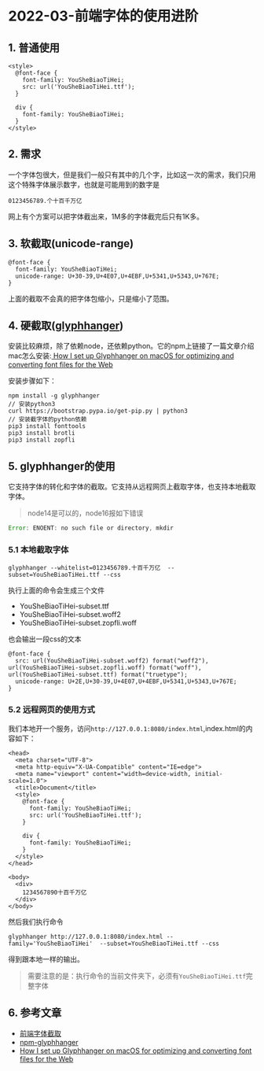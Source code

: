 # 2022-03-前端字体的使用进阶

## 1. 普通使用

```
<style>
  @font-face {
    font-family: YouSheBiaoTiHei;
    src: url('YouSheBiaoTiHei.ttf');
  }

  div {
    font-family: YouSheBiaoTiHei;
  }
</style>
```

## 2. 需求

一个字体包很大，但是我们一般只有其中的几个字，比如这一次的需求，我们只用这个特殊字体展示数字，也就是可能用到的数字是

```
0123456789.个十百千万亿
```

网上有个方案可以把字体截出来，1M多的字体截完后只有1K多。

## 3. 软截取(unicode-range)

```
@font-face {
  font-family: YouSheBiaoTiHei;
  unicode-range: U+30-39,U+4E07,U+4EBF,U+5341,U+5343,U+767E;
}
```

上面的截取不会真的把字体包缩小，只是缩小了范围。

## 4. 硬截取([glyphhanger](https://www.npmjs.com/package/glyphhanger))

安装比较麻烦，除了依赖node，还依赖python。它的npm上链接了一篇文章介绍mac怎么安装:[ How I set up Glyphhanger on macOS for optimizing and converting font files for the Web](https://www.sarasoueidan.com/blog/glyphhanger/)

安装步骤如下：

```
npm install -g glyphhanger
// 安装python3
curl https://bootstrap.pypa.io/get-pip.py | python3
// 安装截字体的python依赖
pip3 install fonttools
pip3 install brotli
pip3 install zopfli
```

## 5. glyphhanger的使用

它支持字体的转化和字体的截取。它支持从远程网页上截取字体，也支持本地截取字体。

> node14是可以的，node16报如下错误

```jsx
Error: ENOENT: no such file or directory, mkdir
```
### 5.1 本地截取字体

```
glyphhanger --whitelist=0123456789.十百千万亿  --subset=YouSheBiaoTiHei.ttf --css
```

执行上面的命令会生成三个文件

- YouSheBiaoTiHei-subset.ttf
- YouSheBiaoTiHei-subset.woff2
- YouSheBiaoTiHei-subset.zopfli.woff

也会输出一段css的文本

```
@font-face {
  src: url(YouSheBiaoTiHei-subset.woff2) format("woff2"), url(YouSheBiaoTiHei-subset.zopfli.woff) format("woff"), url(YouSheBiaoTiHei-subset.ttf) format("truetype");
  unicode-range: U+2E,U+30-39,U+4E07,U+4EBF,U+5341,U+5343,U+767E;
}
```

### 5.2 远程网页的使用方式

我们本地开一个服务，访问`http://127.0.0.1:8080/index.html`,index.html的内容如下：

```
<head>
  <meta charset="UTF-8">
  <meta http-equiv="X-UA-Compatible" content="IE=edge">
  <meta name="viewport" content="width=device-width, initial-scale=1.0">
  <title>Document</title>
  <style>
    @font-face {
      font-family: YouSheBiaoTiHei;
      src: url('YouSheBiaoTiHei.ttf');
    }

    div {
      font-family: YouSheBiaoTiHei;
    }
  </style>
</head>

<body>
  <div>
    1234567890十百千万亿
  </div>
</body>
```

然后我们执行命令

```
glyphhanger http://127.0.0.1:8080/index.html --family='YouSheBiaoTiHei'  --subset=YouSheBiaoTiHei.ttf --css
```

得到跟本地一样的输出。

> 需要注意的是：执行命令的当前文件夹下，必须有`YouSheBiaoTiHei.ttf`完整字体


## 6. 参考文章

- [前端字体截取](https://juejin.cn/post/6898498211766501389)
- [npm-glyphhanger](https://www.npmjs.com/package/glyphhanger)
- [How I set up Glyphhanger on macOS for optimizing and converting font files for the Web](https://www.sarasoueidan.com/blog/glyphhanger/)
